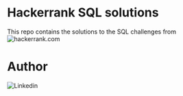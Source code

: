 # Hackerrank SQL solutions

This repo contains the solutions to the SQL challenges from ![hackerrank.com](https://www.hackerrank.com/)

# Author

![Linkedin](https://www.linkedin.com/in/swet-sagar-87277414a/)
